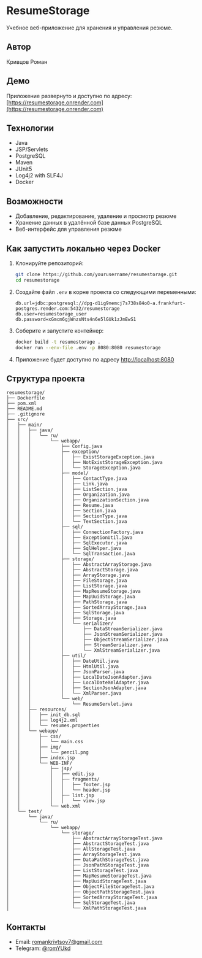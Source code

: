 # ResumeStorage

Учебное веб-приложение для хранения и управления резюме.

## Автор

Кривцов Роман

## Демо

Приложение развернуто и доступно по адресу:  
[https://resumestorage.onrender.com](https://resumestorage.onrender.com)

## Технологии

- Java
- JSP/Servlets
- PostgreSQL
- Maven
- JUnit5
- Log4j2 with SLF4J
- Docker

## Возможности

- Добавление, редактирование, удаление и просмотр резюме
- Хранение данных в удалённой базе данных PostgreSQL
- Веб-интерфейс для управления резюме

## Как запустить локально через Docker

1. Клонируйте репозиторий:
   ```sh
   git clone https://github.com/yourusername/resumestorage.git
   cd resumestorage
   ```
2. Создайте файл `.env` в корне проекта со следующими переменными:
   ```
   db.url=jdbc:postgresql://dpg-d1ig9nemcj7s738s84o0-a.frankfurt-postgres.render.com:5432/resumestorage
   db.user=resumestorage_user
   db.password=xGmcm6gjWnzsNts4n6e5lGUk1zJmEwS1
   ```
3. Соберите и запустите контейнер:
   ```sh
   docker build -t resumestorage .
   docker run --env-file .env -p 8080:8080 resumestorage
   ```
4. Приложение будет доступно по адресу [http://localhost:8080](http://localhost:8080)

## Структура проекта

```
resumestorage/
├── Dockerfile
├── pom.xml
├── README.md
├── .gitignore
├── src/
│   ├── main/
│   │   ├── java/
│   │   │   └── ru/
│   │   │       └── webapp/
│   │   │           ├── Config.java
│   │   │           ├── exception/
│   │   │           │   ├── ExistStorageException.java
│   │   │           │   ├── NotExistStorageException.java
│   │   │           │   └── StorageException.java
│   │   │           ├── model/
│   │   │           │   ├── ContactType.java
│   │   │           │   ├── Link.java
│   │   │           │   ├── ListSection.java
│   │   │           │   ├── Organization.java
│   │   │           │   ├── OrganizationSection.java
│   │   │           │   ├── Resume.java
│   │   │           │   ├── Section.java
│   │   │           │   ├── SectionType.java
│   │   │           │   └── TextSection.java
│   │   │           ├── sql/
│   │   │           │   ├── ConnectionFactory.java
│   │   │           │   ├── ExceptionUtil.java
│   │   │           │   ├── SqlExecutor.java
│   │   │           │   ├── SqlHelper.java
│   │   │           │   └── SqlTransaction.java
│   │   │           ├── storage/
│   │   │           │   ├── AbstractArrayStorage.java
│   │   │           │   ├── AbstractStorage.java
│   │   │           │   ├── ArrayStorage.java
│   │   │           │   ├── FileStorage.java
│   │   │           │   ├── ListStorage.java
│   │   │           │   ├── MapResumeStorage.java
│   │   │           │   ├── MapUuidStorage.java
│   │   │           │   ├── PathStorage.java
│   │   │           │   ├── SortedArrayStorage.java
│   │   │           │   ├── SqlStorage.java
│   │   │           │   ├── Storage.java
│   │   │           │   └── serializer/
│   │   │           │       ├── DataStreamSerializer.java
│   │   │           │       ├── JsonStreamSerializer.java
│   │   │           │       ├── ObjectStreamSerializer.java
│   │   │           │       ├── StreamSerializer.java
│   │   │           │       └── XmlStreamSerializer.java
│   │   │           ├── util/
│   │   │           │   ├── DateUtil.java
│   │   │           │   ├── HtmlUtil.java
│   │   │           │   ├── JsonParser.java
│   │   │           │   ├── LocalDateJsonAdapter.java
│   │   │           │   ├── LocalDateXmlAdapter.java
│   │   │           │   ├── SectionJsonAdapter.java
│   │   │           │   └── XmlParser.java
│   │   │           └── web/
│   │   │               └── ResumeServlet.java
│   │   ├── resources/
│   │   │   ├── init_db.sql
│   │   │   ├── log4j2.xml
│   │   │   └── resumes.properties
│   │   └── webapp/
│   │       ├── css/
│   │       │   └── main.css
│   │       ├── img/
│   │       │   └── pencil.png
│   │       ├── index.jsp
│   │       └── WEB-INF/
│   │           ├── jsp/
│   │           │   ├── edit.jsp
│   │           │   ├── fragments/
│   │           │   │   ├── footer.jsp
│   │           │   │   └── header.jsp
│   │           │   ├── list.jsp
│   │           │   │   └── view.jsp
│   │           └── web.xml
│   └── test/
│       └── java/
│           └── ru/
│               └── webapp/
│                   └── storage/
│                       ├── AbstractArrayStorageTest.java
│                       ├── AbstractStorageTest.java
│                       ├── AllStorageTest.java
│                       ├── ArrayStorageTest.java
│                       ├── DataPathStorageTest.java
│                       ├── JsonPathStorageTest.java
│                       ├── ListStorageTest.java
│                       ├── MapResumeStorageTest.java
│                       ├── MapUuidStorageTest.java
│                       ├── ObjectFileStorageTest.java
│                       ├── ObjectPathStorageTest.java
│                       ├── SortedArrayStorageTest.java
│                       ├── SqlStorageTest.java
│                       └── XmlPathStorageTest.java
```

## Контакты

- Email: romankrivtsov7@gmail.com
- Telegram: [@romYUkd](https://t.me/romYUkd)